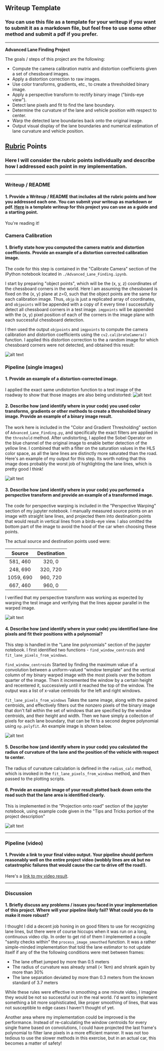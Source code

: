 ## Writeup Template

### You can use this file as a template for your writeup if you want to submit it as a markdown file, but feel free to use some other method and submit a pdf if you prefer.

---

**Advanced Lane Finding Project**

The goals / steps of this project are the following:

* Compute the camera calibration matrix and distortion coefficients given a set of chessboard images.
* Apply a distortion correction to raw images.
* Use color transforms, gradients, etc., to create a thresholded binary image.
* Apply a perspective transform to rectify binary image ("birds-eye view").
* Detect lane pixels and fit to find the lane boundary.
* Determine the curvature of the lane and vehicle position with respect to center.
* Warp the detected lane boundaries back onto the original image.
* Output visual display of the lane boundaries and numerical estimation of lane curvature and vehicle position.

[//]: # (Image References)

[image1]: ./output_images/undistorted_checkerboard_5.png "Undistorted Checkerboard"
[image2]: ./output_images/undistorted_test4.png "Undistorted Road"
[image3]: ./output_images/thresholded_test5.jpg "Binary Example"
[image4]: ./output_images/warped_perspective.png "Warp Example"
[image5]: ./output_images/working_poly_fit.png "Fit Visual"
[image6]: ./output_images/projection_test1.jpg "Output"
[video1]: ./project_video.mp4 "Video"

## [Rubric](https://review.udacity.com/#!/rubrics/571/view) Points

### Here I will consider the rubric points individually and describe how I addressed each point in my implementation.  

---

### Writeup / README

#### 1. Provide a Writeup / README that includes all the rubric points and how you addressed each one.  You can submit your writeup as markdown or pdf.  [Here](https://github.com/udacity/CarND-Advanced-Lane-Lines/blob/master/writeup_template.md) is a template writeup for this project you can use as a guide and a starting point.  

You're reading it!

### Camera Calibration

#### 1. Briefly state how you computed the camera matrix and distortion coefficients. Provide an example of a distortion corrected calibration image.

The code for this step is contained in the "Calibrate Camera" section of the IPython notebook located in `./Advanced_Lane_Finding.ipynb`.

I start by preparing "object points", which will be the (x, y, z) coordinates of the chessboard corners in the world. Here I am assuming the chessboard is fixed on the (x, y) plane at z=0, such that the object points are the same for each calibration image.  Thus, `objp` is just a replicated array of coordinates, and `objpoints` will be appended with a copy of it every time I successfully detect all chessboard corners in a test image.  `imgpoints` will be appended with the (x, y) pixel position of each of the corners in the image plane with each successful chessboard detection.  

I then used the output `objpoints` and `imgpoints` to compute the camera calibration and distortion coefficients using the `cv2.calibrateCamera()` function.  I applied this distortion correction to the a random image for which chessboard corners were not detected, and obtained this result:

![alt text][image1]

### Pipeline (single images)

#### 1. Provide an example of a distortion-corrected image.

I applied the exact same undistortion function to a test image of the roadway to show that those images are also being undistorted:
![alt text][image2]

#### 2. Describe how (and identify where in your code) you used color transforms, gradients or other methods to create a thresholded binary image.  Provide an example of a binary image result.

The work here is included in the "Color and Gradient Thresholding" section of `Advanced_Lane_Finding.py`, and specifically the exact filters are applied in the `threshold` method. After undistorting, I applied the Sobel Operator on the blue channel of the original image to enable better detection of the yellow line. I combined that with a filter on the saturation values in the HLS color space, as all the lane lines are distinctly more saturated than the road. Here's an example of my output for this step. Its worth noting that this image does probably the worst job of highlighting the lane lines, which is pretty good I think!

![alt text][image3]

#### 3. Describe how (and identify where in your code) you performed a perspective transform and provide an example of a transformed image.

The code for perspective warping is included in the "Perspective Warping" section of my jupyter notebook. I manually measured source points on an image with straight lane lines, and projected them into destination points that would result in vertical lines from a birds-eye view. I also omitted the bottom part of the image to avoid the hood of the car when choosing these points.

The actual source and destination points used were:

| Source        | Destination   |
|:-------------:|:-------------:|
| 581, 460      | 320, 0        |
| 248, 690      | 320, 720      |
| 1059, 690     | 960, 720      |
| 667, 460      | 960, 0        |

I verified that my perspective transform was working as expected by warping the test image and verifying that the lines appear parallel in the warped image.

![alt text][image4]

#### 4. Describe how (and identify where in your code) you identified lane-line pixels and fit their positions with a polynomial?

This step is handled in the "Lane line polynomials" section of the jupyter notebook. I first identified two functions - `find_window_centroids` and `fit_lane_pixels_from_windows`.

`find_window_centroids` Started by finding the maximum value of a convolution between a uniform-valued "window template" and the vertical column of my binary warped image with the most pixels over the bottom quarter of the image. Then it incremented the window by a certain height and recentered it, successively until it reached the top of the window. The output was a list of x-value centroids for the left and right windows.

`fit_lane_pixels_from_windows` Takes the same image, along with the paired centroids, and effectively filters out the nonzero pixels of the binary image that don't fall within the set of windows that are specified by the window centroids, and their height and width.  Then we have simply a collection of pixels for each lane boundary, that can be fit to a second degree polynomial using `np.polyfit`. An example image is shown below.

![alt text][image5]

#### 5. Describe how (and identify where in your code) you calculated the radius of curvature of the lane and the position of the vehicle with respect to center.

The radius of curvature calculation is defined in the `radius_calc` method, which is invoked in the `fit_lane_pixels_from_windows` method, and then passed to the plotting scripts.

#### 6. Provide an example image of your result plotted back down onto the road such that the lane area is identified clearly.

This is implemented in the "Projection onto road" section of the jupyter notebook, using example code given in the "Tips and Tricks portion of the project description"

![alt text][image6]

---

### Pipeline (video)

#### 1. Provide a link to your final video output.  Your pipeline should perform reasonably well on the entire project video (wobbly lines are ok but no catastrophic failures that would cause the car to drive off the road!).

Here's a [link to my video result](./output_video_images/lane_tracking_smoothed.mp4).

---

### Discussion

#### 1. Briefly discuss any problems / issues you faced in your implementation of this project.  Where will your pipeline likely fail?  What could you do to make it more robust?

I thought I did a decent job honing in on good filters to use for recognizing lane lines, but there were of course hiccups when it was run on a long, continuous video clip. In order to get rid of them I implemented a couple "sanity checks within" the `process_image_smoothed` function. It was a rather simple-minded implementation that told the lane estimator to not update itself if any of the the following conditions were met between frames:
* The lane offset jumped by more than 0.5 meters
* The radius of curvature was already small (< 1km) and shrank again by more than 30%
* The lane separation deviated by more than 0.3 meters from the known standard of 3.7 meters

While these rules were effective in smoothing a one minute video, I imagine they would be not so successful out in the real world. I'd want to implement something a bit more sophisticated, like proper smoothing of lines, that was not susceptible to edge cases I haven't thought of yet.

Another area where my implementation could be improved is the performance. Instead of re-calculating the window centroids for every single frame based on convolutions, I could have projected the last frame's polynomial to filter lane pixels in a more efficient manner. It was not too tedious to use the slower methods in this exercise, but in an actual car, this becomes a matter of safety!
